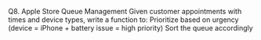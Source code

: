 Q8. Apple Store Queue Management
Given customer appointments with times and device types, write a function to:
Prioritize based on urgency (device = iPhone + battery issue = high priority)
Sort the queue accordingly